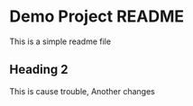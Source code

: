 # Demo Project README

This is a simple readme file

## Heading 2

This is cause trouble, Another changes
